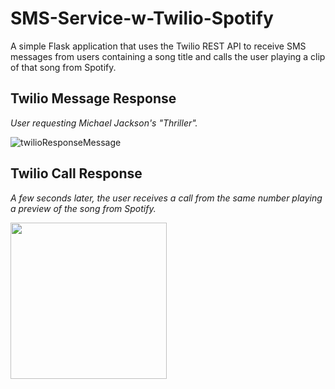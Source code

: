 # SMS-Service-w-Twilio-Spotify
A simple Flask application that uses the Twilio REST API to receive SMS messages from users containing a song title and calls the user playing a clip of that song from Spotify.

## Twilio Message Response
<i>User requesting Michael Jackson's "Thriller".</i>

![twilioResponseMessage](https://user-images.githubusercontent.com/72423203/190040265-d4159f6b-771c-424b-9f4c-c27d2653d9d2.png)

## Twilio Call Response
<i>A few seconds later, the user receives a call from the same number playing a preview of the song from Spotify.</i>

<img src="https://user-images.githubusercontent.com/72423203/190040520-b60857e3-a369-4190-a256-8e3eb3b524cc.png" width="250" height="auto" display="block" margin-left="auto" margin-right="auto"/>
